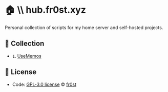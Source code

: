 # 🏠 \\\ hub.fr0st.xyz
Personal collection of scripts for my home server and self-hosted projects.

## 🔧 Collection

- `1`. [UseMemos](https://github.com/fr0st-iwnl/hub.fr0st.xyz/blob/master/UseMemos/README.md)

## 📄 License

- Code: [GPL-3.0 license](./LICENSE) © [fr0st](https://fr0st.xyz)
